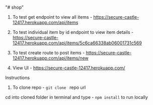"# shop" 
1. To test get endpoint to view all items - https://secure-castle-12417.herokuapp.com/api/items

2. To test individual item by id endpoint to view item details - https://secure-castle-12417.herokuapp.com/api/items/5c6ca66338ab06001731c569

3. To test create route to post items - https://secure-castle-12417.herokuapp.com/api/items/new

4. View UI - https://secure-castle-12417.herokuapp.com/

Instructions 

1. To clone repo - `git clone ` repo url

cd into cloned folder in terminal and type - `npm install` to run locally

